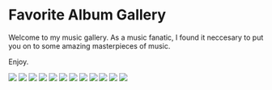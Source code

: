 <!DOCTYPE html>
<html lang="en">
<head>
  <meta charset="UTF-8">
  <meta name="viewport" content="width=device-width, initial-scale=1.0">
  <title> Absolute Best Album's Gallery</title>
  <link rel="stylesheet" type="text/css" href="style.css">
  <link href="https://fonts.googleapis.com/css?family=Monoton&display=swap" rel="stylesheet">
  <link href="https://fonts.googleapis.com/css?family=Merienda&display=swap" rel="stylesheet">
</head>
<body>
  <h1> Favorite Album Gallery </h1>

  <p> Welcome to my music gallery. As a music fanatic, I found it neccesary to put you on to some amazing masterpieces of music.</p>
  <p> Enjoy.</p>
  <div class="container">
  <a href="https://music.apple.com/us/album/when-we-all-fall-asleep-where-do-we-go/1450695723"><img src="./pics/billieeillish.jpg"></a>
  <a href="https://music.apple.com/us/album/blonde/1146195596"> <img src="./pics/blonde.jpeg"></a>
  <a href="https://music.apple.com/us/album/bon-iver/438685974"><img src="./pics/boniver.jpg"></a>
  <a href="https://music.apple.com/us/album/channel-orange/1440760117"><img src="./pics/Channel_ORANGE.jpg"></a>
  <a href="https://music.apple.com/us/album/currents/1440838039"><img src="./pics/currents.png"></a>
  <a href="https://music.apple.com/us/album/gorilla-manor/352418533"> <img src="./pics/locanatives.jpg"></a>
  <a href="https://music.apple.com/us/album/never-joy/933072988"> <img src="./pics/neverjoy.jpg"></a>
  <a href="https://music.apple.com/us/album/oracular-spectacular/264720008"> <img src="./pics/oracular.jpg"></a>
  <a href="https://music.apple.com/us/album/pretty-odd-deluxe-version/275965231">   <img src="./pics/prettyodd.jpg"></a>
  <a href="https://music.apple.com/us/album/for-young-hearts/1464961135"> <img src="./pics/songsfor.jpg"></a>
  <a href="https://music.apple.com/us/album/teen-dream/349535407"> <img src="./pics/teendream.jpg"></a>
  <a href="https://music.apple.com/us/album/trawl-ep/572240693"> <img src="./pics/trawl.jpg"</a>
</div>
</body>
<script src="script.js"></script>
</html>
